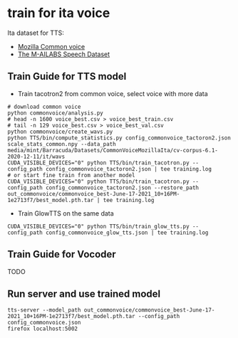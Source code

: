 # train for ita voice
Ita dataset for TTS:
* [Mozilla Common voice](https://commonvoice.mozilla.org/)
* [The M-AILABS Speech Dataset](https://www.caito.de/2019/01/the-m-ailabs-speech-dataset/)

## Train Guide for TTS model
* Train tacotron2 from common voice, select voice with more data

```
# download common voice
python commonvoice/analysis.py
# head -n 1600 voice_best.csv > voice_best_train.csv
# tail -n 129 voice_best.csv > voice_best_val.csv
python commonvoice/create_wavs.py
python TTS/bin/compute_statistics.py config_commonvoice_tactoron2.json scale_stats_common.npy --data_path media/mint/Barracuda/Datasets/CommonVoiceMozillaIta/cv-corpus-6.1-2020-12-11/it/wavs
CUDA_VISIBLE_DEVICES="0" python TTS/bin/train_tacotron.py --config_path config_commonvoice_tactoron2.json | tee training.log
# or start fine train from another model
CUDA_VISIBLE_DEVICES="0" python TTS/bin/train_tacotron.py --config_path config_commonvoice_tactoron2.json --restore_path out_commonvoice/commonvoice_best-June-17-2021_10+16PM-1e2713f7/best_model.pth.tar | tee training.log 
```

* Train GlowTTS on the same data

```
CUDA_VISIBLE_DEVICES="0" python TTS/bin/train_glow_tts.py --config_path config_commonvoice_glow_tts.json | tee training.log
```

## Train Guide for Vocoder
TODO

## Run server and use trained model
```
tts-server --model_path out_commonvoice/commonvoice_best-June-17-2021_10+16PM-1e2713f7/best_model.pth.tar --config_path config_commonvoice.json
firefox localhost:5002
```
